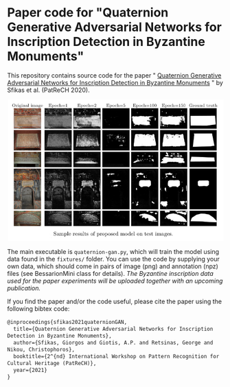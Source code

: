 # Paper code for "Quaternion Generative Adversarial Networks for Inscription Detection in Byzantine Monuments"

This repository contains source code for the paper "
[Quaternion Generative Adversarial Networks for Inscription Detection in Byzantine Monuments](http://cs.uoi.gr/~sfikas/icprw-quaternion-gan.pdf)
" by Sfikas et al. (PatReCH 2020).

![QGAN results](figure.png "Sample")

The main executable is ```quaternion-gan.py```, which will train the model using data found in the ```fixtures/``` folder.
You can use the code by supplying your own data, which should come in pairs of image (png) and annotation (npz) files (see BessarionMini class for details).
*The Byzantine inscription data used for the paper experiments will be uploaded together with an upcoming publication.*

If you find the paper and/or the code useful, please cite the paper using the following bibtex code:

```
@inproceedings{sfikas2021quaternionGAN,
  title={Quaternion Generative Adversarial Networks for Inscription Detection in Byzantine Monuments},
  author={Sfikas, Giorgos and Giotis, A.P. and Retsinas, George and Nikou, Christophoros},
  booktitle={2^{nd} International Workshop on Pattern Recognition for Cultural Heritage (PatReCH)},
  year={2021}
}
```
